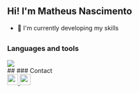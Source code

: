 ## Hi! I'm Matheus Nascimento
- 🌱 I'm currently developing my skills
##
### Languages and tools
<div>
  <img src="https://cdn.jsdelivr.net/gh/devicons/devicon/icons/javascript/javascript-original.svg" />
<div/>
##
### Contact
<div>
  <a href="https://www.linkedin.com/in/fnmatheus/">
    <img height="25" width="25" src="https://cdn.jsdelivr.net/gh/devicons/devicon/icons/linkedin/linkedin-original.svg" />
  </a>
  <a href="mailto:nasc.matheusfrancisco@gmail.com" target="_blank">
    <img height="25" width="25" src="https://cdn.jsdelivr.net/gh/devicons/devicon/icons/google/google-original.svg" />
  </a>
</div>
